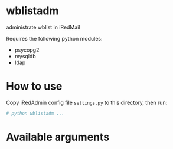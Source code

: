 # wblistadm
administrate wblist in iRedMail

Requires the following python modules:

* psycopg2
* mysqldb
* ldap

# How to use

Copy iRedAdmin config file `settings.py` to this directory, then run:

```python
# python wblistadm ...
```

# Available arguments


